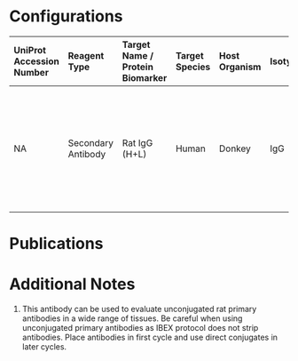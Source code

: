 # Configurations

| UniProt Accession Number   | Reagent Type       | Target Name / Protein Biomarker   | Target Species   | Host Organism   | Isotype   | Clonality   | Vendor                   | Catalog Number   | Conjugate   | RRID       | Availability   | Method         | Tissue Preservation   | Target Tissue   | Tissue State   | Detergent         | Antigen Retrieval Conditions                                                               | Dye Inactivation Conditions   | Recommend   | Agree               | Disagree   | Contributor         | Notes       |
|:---------------------------|:-------------------|:----------------------------------|:-----------------|:----------------|:----------|:------------|:-------------------------|:-----------------|:------------|:-----------|:---------------|:---------------|:----------------------|:----------------|:---------------|:------------------|:-------------------------------------------------------------------------------------------|:------------------------------|:------------|:--------------------|:-----------|:--------------------|:------------|
| NA                         | Secondary Antibody | Rat IgG (H+L)                     | Human            | Donkey          | IgG       | Polyclonal  | Thermo Fisher Scientific | SA5-10031        | DL755       | AB_2556611 | Stock          | Cell DIVE-IBEX | FFPE                  | Tonsil          | NA             | 0.3% Triton-X-100 | pH 6 for 30 minutes ER1 (AF9961) and pH 9 for 30 minutes ER2 (AF9640) using the Leica Bond | 1 mg/ml LiBH4 15 minutes      | Yes         | 0000-0003-4379-8967 | NA         | 0000-0003-4379-8967 | [1](#notes) |

# Publications



# Additional Notes

<a name="notes"></a>
1. This antibody can be used to evaluate unconjugated rat primary antibodies in a wide range of tissues. Be careful when using unconjugated primary antibodies as IBEX protocol does not strip antibodies. Place antibodies in first cycle and use direct conjugates in later cycles.
